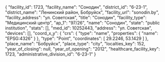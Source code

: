 {
    "facility_id": 1723,
    "facility_name": "Сонодин",
    "district_id": "6-23-1",
    "district_name": "Ленинский район, Бобруйск",
    "facility_url": "sonodin.by",
    "facility_address": "ул. Советская",
    "title": "Сонодин",
    "facility_type": "Медицинский центр",
    "ap_1": "97\/26",
    "name": "Сонодин",
    "state": "public institution",
    "stats": [],
    "med_id": 10252443,
    "address": "ул. Советская",
    "devices": [],
    "coord_x_y": {
        "crs": {
            "type": "name",
            "properties": {
                "name": "EPSG:4326"
            }
        },
        "type": "Point",
        "coordinates": [
            29.2246,
            53.1429
        ]
    },
    "place_name": "Бобруйск",
    "place_type": "city",
    "localties_key": 152,
    "year_of_closing": null,
    "year_of_opening": "2012",
    "healthcare_facility_key": 1723,
    "administrative_division_id": "6-23-1"
}